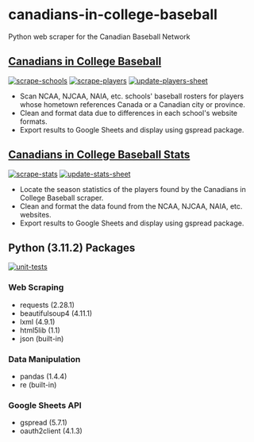 # canadians-in-college-baseball
Python web scraper for the Canadian Baseball Network

## [Canadians in College Baseball](https://www.canadianbaseballnetwork.com/canadian-baseball-network-canadians-in-college)
[![scrape-schools](https://github.com/peteb206/canadians-in-college-baseball/actions/workflows/scrape-schools.yml/badge.svg)](https://github.com/peteb206/canadians-in-college-baseball/actions/workflows/scrape-schools.yml)
[![scrape-players](https://github.com/peteb206/canadians-in-college-baseball/actions/workflows/scrape-players.yml/badge.svg)](https://github.com/peteb206/canadians-in-college-baseball/actions/workflows/scrape-players.yml)
[![update-players-sheet](https://github.com/peteb206/canadians-in-college-baseball/actions/workflows/update-players-sheet.yml/badge.svg)](https://github.com/peteb206/canadians-in-college-baseball/actions/workflows/update-players-sheet.yml)
- Scan NCAA, NJCAA, NAIA, etc. schools' baseball rosters for players whose hometown references Canada or a Canadian city or province.<br>
- Clean and format data due to differences in each school's website formats.<br>
- Export results to Google Sheets and display using gspread package.

## [Canadians in College Baseball Stats](https://www.canadianbaseballnetwork.com/canadians-in-college-stats)
[![scrape-stats](https://github.com/peteb206/canadians-in-college-baseball/actions/workflows/scrape-stats.yml/badge.svg)](https://github.com/peteb206/canadians-in-college-baseball/actions/workflows/scrape-stats.yml)
[![update-stats-sheet](https://github.com/peteb206/canadians-in-college-baseball/actions/workflows/update-stats-sheet.yml/badge.svg)](https://github.com/peteb206/canadians-in-college-baseball/actions/workflows/update-stats-sheet.yml)
- Locate the season statistics of the players found by the Canadians in College Baseball scraper.<br>
- Clean and format the data found from the NCAA, NJCAA, NAIA, etc. websites.<br>
- Export results to Google Sheets and display using gspread package.

## Python (3.11.2) Packages
[![unit-tests](https://github.com/peteb206/canadians-in-college-baseball/actions/workflows/unit-tests.yml/badge.svg)](https://github.com/peteb206/canadians-in-college-baseball/actions/workflows/unit-tests.yml)
### Web Scraping
- requests (2.28.1)
- beautifulsoup4 (4.11.1)
- lxml (4.9.1)
- html5lib (1.1)
- json (built-in)

### Data Manipulation
- pandas (1.4.4)
- re (built-in)

### Google Sheets API
- gspread (5.7.1)
- oauth2client (4.1.3)
